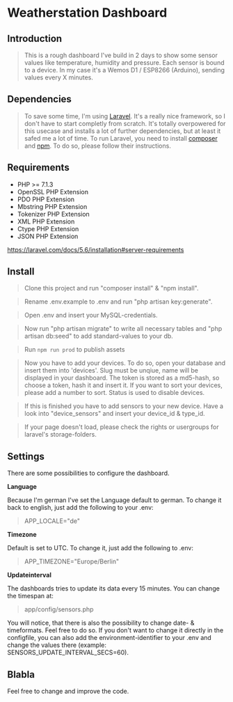# Weatherstation Dashboard

## Introduction

> This is a rough dashboard I've build in 2 days to show some sensor values like temperature, humidity and pressure. Each sensor is bound to a device. In my case it's a Wemos D1 / ESP8266 (Arduino), sending values every X minutes.

## Dependencies

> To save some time, I'm using [Laravel](https://laravel.com). It's a really nice framework, so I don't have to start completly from scratch. It's totally overpowered for this usecase and installs a lot of further dependencies, but at least it safed me a lot of time. 
To run Laravel, you need to install [composer](https://getcomposer.org/download/) and [npm](https://nodejs.org/en/download/). To do so, please follow their instructions.

## Requirements
- PHP >= 7.1.3
- OpenSSL PHP Extension
- PDO PHP Extension
- Mbstring PHP Extension
- Tokenizer PHP Extension
- XML PHP Extension
- Ctype PHP Extension
- JSON PHP Extension

https://laravel.com/docs/5.6/installation#server-requirements

## Install

> Clone this project and run "composer install" & "npm install".

> Rename .env.example to .env and run "php artisan key:generate". 
 
> Open .env and insert your MySQL-credentials.  

> Now run "php artisan migrate" to write all necessary tables and "php artisan db:seed" to add standard-values to your db.

> Run `npm run prod` to publish assets
  
> Now you have to add your devices. To do so, open your database and insert them into 'devices'. Slug must be unqiue, name will be displayed in your dashboard. The token is stored as a md5-hash, so choose a token, hash it and insert it. If you want to sort your devices, please add a number to sort. Status is used to disable devices.  

> If this is finished you have to add sensors to your new device. Have a look into "device_sensors" and insert your device_id & type_id.  

> If your page doesn't load, please check the rights or usergroups for laravel's storage-folders.

## Settings

There are some possibilities to configure the dashboard.

__Language__  

Because I'm german I've set the Language default to german. To change it back to english, just add the following to your .env:
> APP_LOCALE="de"

__Timezone__  

Default is set to UTC. To change it, just add the following to .env:
> APP_TIMEZONE="Europe/Berlin"

__Updateinterval__  

The dashboards tries to update its data every 15 minutes. You can change the timespan at:
> app/config/sensors.php 

You will notice, that there is also the possibility to change date- & timeformats. Feel free to do so.
If you don't want to change it directly in the configfile, you can also add the environment-identifier to your .env and change the values there (example: SENSORS_UPDATE_INTERVAL_SECS=60).


## Blabla
Feel free to change and improve the code. 
